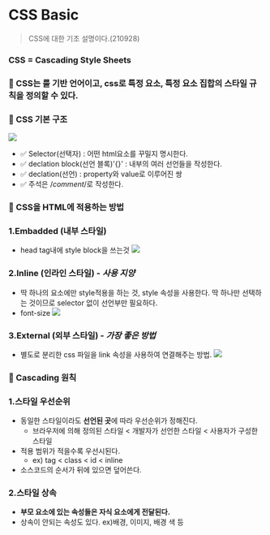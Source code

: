 # CSS Basic
> CSS에 대한 기초 설명이다.(210928)
### CSS = Cascading Style Sheets 
### 🔵 CSS는 룰 기반 언어이고, css로 특정 요소, 특정 요소 집합의 스타일 규칙을 정의할 수 있다.
### 🔵 CSS 기본 구조
![](https://images.velog.io/images/songjy377/post/e349ac94-b677-4f14-a40b-f4b891f12c89/image.png)
- ✅ Selector(선택자) : 어떤 html요소를 꾸밀지 명시한다.
- ✅ declation block(선언 블록)'{}' : 내부의 여러 선언들을 작성한다.
- ✅ declation(선언) : property와 value로 이루어진 쌍
- ✅ 주석은 /*comment*/로 작성한다.

### 🔵 CSS을 HTML에 적용하는 방법
### 1.Embadded (내부 스타일)
- head tag내에 style block을 쓰는것
![](https://images.velog.io/images/songjy377/post/d42a4d7a-b8fd-4b9a-8f22-be4a171b0743/image.png)
### 2.Inline (인라인 스타일) - _사용 지양_
- 딱 하나의 요소에만 style적용을 하는 것, style 속성을 사용한다. 딱 하나만 선택하는 것이므로 selector 없이 선언부만 필요하다.
- font-size
![](https://images.velog.io/images/songjy377/post/448db2d2-186c-4113-b198-a316ff2d0245/image.png)
### 3.External (외부 스타일) - _가장 좋은 방법_
- 별도로 분리한 css 파일을 link 속성을 사용하여 연결해주는 방법.
![](https://images.velog.io/images/songjy377/post/2f2480f5-855d-4a34-b7e1-f5c9174f2c62/image.png)
### 🔵 Cascading 원칙
### 1.스타일 우선순위
- 동일한 스타일이라도 **선언된 곳**에 따라 우선순위가 정해진다.
    - 브라우저에 의해 정의된 스타일 < 개발자가 선언한 스타일 < 사용자가 구성한 스타일
- 적용 범위가 적을수록 우선시된다.
  - ex) tag < class < id < inline
- 소스코드의 순서가 뒤에 있으면 덮어쓴다.
### 2.스타일 상속
- **부모 요소에 있는 속성들은 자식 요소에게 전달된다.**
- 상속이 안되는 속성도 있다. ex)배경, 이미지, 배경 색 등
